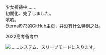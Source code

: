 少女祈祷中……</br>
初期化、完了しました。</br>
咳咳。</br>
Eternal973的GitHub主页，并没有什么特别之处。</br>

2022高考备考中

![](https://github-readme-stats.vercel.app/api?username=Eternal973&show_icons=true&icon_color=b37d67&bg_color=ffffff&hide_title=true&hide=contribs&include_all_commits=true)
……システム、スリープモードに入ります。
